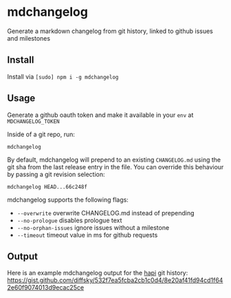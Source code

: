 # mdchangelog

Generate a markdown changelog from git history, linked to github issues and milestones

## Install

Install via `[sudo] npm i -g mdchangelog`

## Usage

Generate a github oauth token and make it available in your `env` at `MDCHANGELOG_TOKEN`

Inside of a git repo, run:
```
mdchangelog
```

By default, mdchangelog will prepend to an existing `CHANGELOG.md` using the git sha from the
last release entry in the file. You can override this behaviour by passing a git
revision selection:

```
mdchangelog HEAD...66c248f
```

mdchangelog supports the following flags:
- `--overwrite` overwrite CHANGELOG.md instead of prepending
- `--no-prologue` disables prologue text
- `--no-orphan-issues` ignore issues without a milestone
- `--timeout` <int> timeout value in ms for github requests



## Output

Here is an example mdchangelog output for the [hapi](https://github.com/spumko/hapi) git history:
https://gist.github.com/diffsky/532f7ea5fcba2cb1c0d4/8e20af41fd94cd1f642e60f9074013d9ecac25ce
